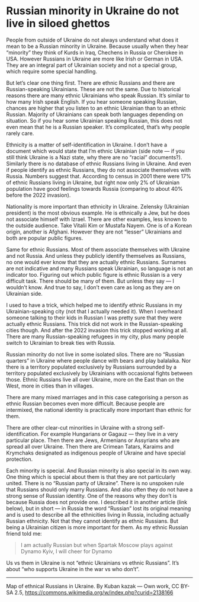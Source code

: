 # Russian minority in Ukraine do not live in siloed ghettos

People from outside of Ukraine do not always understand what does it mean to be a Russian minority in Ukraine.
Because usually when they hear “minority” they think of Kurds in Iraq, Chechens in Russia or Cherokee in USA.
However Russians in Ukraine are more like Irish or German in USA.
They are an integral part of Ukrainian society and not a special group, which require some special handling.

But let’s clear one thing first.
There are ethnic Russians and there are Russian-speaking Ukrainians.
These are not the same.
Due to historical reasons there are many ethnic Ukrainians who speak Russian.
It’s similar to how many Irish speak English.
If you hear someone speaking Russian, chances are higher that you listen to an ethnic Ukrainian than to an ethnic Russian.
Majority of Ukrainians can speak both languages depending on situation.
So if you hear some Ukrainian speaking Russian, this does not even mean that he is a Russian speaker.
It’s complicated, that’s why people rarely care.

Ethnicity is a matter of self-identification in Ukraine.
I don’t have a document which would state that I’m ethnic Ukrainian (side note — if you still think Ukraine is a Nazi state, why there are no “racial” documents?).
Similarly there is no database of ethnic Russians living in Ukraine.
And even if people identify as ethnic Russians, they do not associate themselves with Russia.
Numbers suggest that.
According to census in 2001 there were 17% of ethnic Russians living in Ukraine, but right now only 2% of Ukrainian population have good feelings towards Russia (comparing to about 40% before the 2022 invasion).

Nationality is more important than ethnicity in Ukraine.
Zelensky (Ukrainian president) is the most obvious example.
He is ethnically a Jew, but he does not associate himself with Izrael.
There are other examples, less known to the outside audience.
Take Vitalii Kim or Mustafa Nayem.
One is of a Korean origin, another is Afghani.
However they are not “lesser” Ukrainians and both are popular public figures.

Same for ethnic Russians.
Most of them associate themselves with Ukraine and not Russia.
And unless they publicly identify themselves as Russians, no one would ever know that they are actually ethnic Russians.
Surnames are not indicative and many Russians speak Ukrainian, so language is not an indicator too.
Figuring out which public figure is ethnic Russian is a very difficult task.
There should be many of them.
But unless they say — I wouldn’t know.
And true to say, I don’t even care as long as they are on Ukrainian side.

I used to have a trick, which helped me to identify ethnic Russians in my Ukrainian-speaking city (not that I actually needed it).
When I overheard someone talking to their kids in Russian I was pretty sure that they were actually ethnic Russians.
This trick did not work in the Russian-speaking cities though.
And after the 2022 invasion this trick stopped working at all.
There are many Russian-speaking refugees in my city, plus many people switch to Ukrainian to break ties with Russia.

Russian minority do not live in some isolated silos.
There are no “Russian quarters” in Ukraine where people dance with bears and play balalaika.
Nor there is a territory populated exclusively by Russians surrounded by a territory populated exclusively by Ukrainians with occasional fights between those.
Ethnic Russians live all over Ukraine, more on the East than on the West, more in cities than in villages.

There are many mixed marriages and in this case categorising a person as ethnic Russian becomes even more difficult.
Because people are intermixed, the national identity is practically more important than ethnic for them.

There are other clear-cut minorities in Ukraine with a strong self-identification.
For example Hungarians or Gagauz — they live in a very particular place.
Then there are Jews, Armenians or Assyrians who are spread all over Ukraine.
Then there are Crimean Tatars, Karaims and Krymchaks designated as indigenous people of Ukraine and have special protection.

Each minority is special.
And Russian minority is also special in its own way.
One thing which is special about them is that they are not particularly united.
There is no “Russian party of Ukraine”.
There is no unspoken rule that Russians should only marry Russians.
And also often they do not have a strong sense of Russian identity.
One of the reasons why they don’t is because Russia does not provide one.
I described it in another article (link below), but in short — in Russia the word “Russian” lost its original meaning and is used to describe all the ethnicities living in Russia, including actually Russian ethnicity.
Not that they cannot identify as ethnic Russians.
But being a Ukrainian citizen is more important for them.
As my ethnic Russian friend told me:

> I am actually Russian but when Spartak Moscow plays against Dynamo Kyiv, I will cheer for Dynamo

Us vs them in Ukraine is not “ethnic Ukrainians vs ethnic Russians”.
It’s about “who supports Ukraine in the war vs who don’t”.

----

Map of ethnical Russians in Ukraine. By Kuban kazak — Own work, CC BY-SA 2.5, 
https://commons.wikimedia.org/w/index.php?curid=2138166
